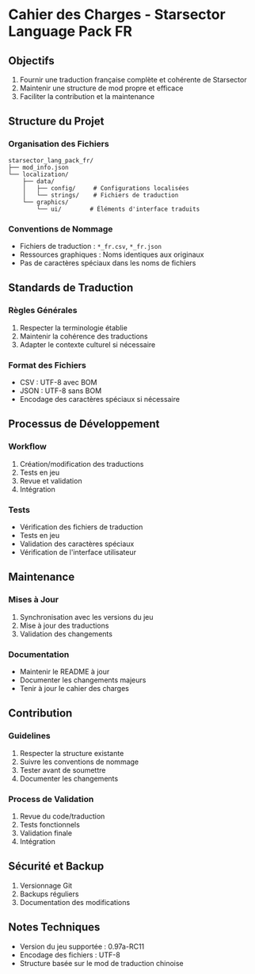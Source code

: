 # Cahier des Charges - Starsector Language Pack FR

## Objectifs

1. Fournir une traduction française complète et cohérente de Starsector
2. Maintenir une structure de mod propre et efficace
3. Faciliter la contribution et la maintenance

## Structure du Projet

### Organisation des Fichiers

```
starsector_lang_pack_fr/
├── mod_info.json
└── localization/
    ├── data/
    │   ├── config/     # Configurations localisées
    │   └── strings/    # Fichiers de traduction
    └── graphics/
        └── ui/        # Éléments d'interface traduits
```

### Conventions de Nommage

- Fichiers de traduction : `*_fr.csv`, `*_fr.json`
- Ressources graphiques : Noms identiques aux originaux
- Pas de caractères spéciaux dans les noms de fichiers

## Standards de Traduction

### Règles Générales

1. Respecter la terminologie établie
2. Maintenir la cohérence des traductions
3. Adapter le contexte culturel si nécessaire

### Format des Fichiers

- CSV : UTF-8 avec BOM
- JSON : UTF-8 sans BOM
- Encodage des caractères spéciaux si nécessaire

## Processus de Développement

### Workflow

1. Création/modification des traductions
2. Tests en jeu
3. Revue et validation
4. Intégration

### Tests

- Vérification des fichiers de traduction
- Tests en jeu
- Validation des caractères spéciaux
- Vérification de l'interface utilisateur

## Maintenance

### Mises à Jour

1. Synchronisation avec les versions du jeu
2. Mise à jour des traductions
3. Validation des changements

### Documentation

- Maintenir le README à jour
- Documenter les changements majeurs
- Tenir à jour le cahier des charges

## Contribution

### Guidelines

1. Respecter la structure existante
2. Suivre les conventions de nommage
3. Tester avant de soumettre
4. Documenter les changements

### Process de Validation

1. Revue du code/traduction
2. Tests fonctionnels
3. Validation finale
4. Intégration

## Sécurité et Backup

1. Versionnage Git
2. Backups réguliers
3. Documentation des modifications

## Notes Techniques

- Version du jeu supportée : 0.97a-RC11
- Encodage des fichiers : UTF-8
- Structure basée sur le mod de traduction chinoise

